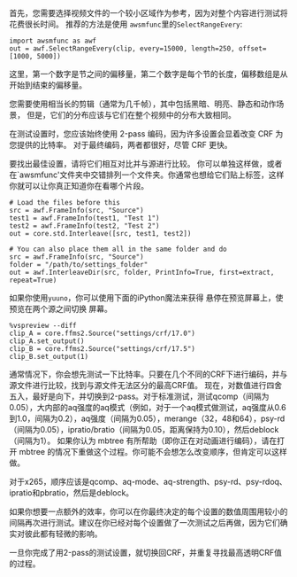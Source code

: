 首先，您需要选择视频文件的一个较小区域作为参考，因为对整个内容进行测试将花费很长时间。
推荐的方法是使用 `awsmfunc`里的`SelectRangeEvery`:

    import awsmfunc as awf
    out = awf.SelectRangeEvery(clip, every=15000, length=250, offset=[1000, 5000])

这里，第一个数字是节之间的偏移量，第二个数字是每个节的长度，偏移数组是从开始到结束的偏移量。

您需要使用相当长的剪辑（通常为几千帧），其中包括黑暗、明亮、静态和动作场景，
但是，它们的分布应该与它们在整个视频中的分布大致相同。

在测试设置时，您应该始终使用 2-pass 编码，因为许多设置会显着改变 CRF 为您提供的比特率。
对于最终编码，两者都很好，尽管 CRF 更快。

要找出最佳设置，请将它们相互对比并与源进行比较。 你可以单独这样做，或者在`awsmfunc'文件夹中交错排列一个文件夹。你通常也想给它们贴上标签，这样你就可以让你真正知道你在看哪个片段。

    # Load the files before this
    src = awf.FrameInfo(src, "Source")
    test1 = awf.FrameInfo(test1, "Test 1")
    test2 = awf.FrameInfo(test2, "Test 2")
    out = core.std.Interleave([src, test1, test2])

    # You can also place them all in the same folder and do
    src = awf.FrameInfo(src, "Source")
    folder = "/path/to/settings_folder"
    out = awf.InterleaveDir(src, folder, PrintInfo=True, first=extract, repeat=True)

如果你使用`yuuno`，你可以使用下面的iPython魔法来获得 悬停在预览屏幕上，使预览在两个源之间切换
屏幕。

    %vspreview --diff
    clip_A = core.ffms2.Source("settings/crf/17.0")
    clip_A.set_output()
    clip_B = core.ffms2.Source("settings/crf/17.5")
    clip_B.set_output(1)

通常情况下，你会想先测试一下比特率。只要在几个不同的CRF下进行编码，并与源文件进行比较，找到与源文件无法区分的最高CRF值。
现在，对数值进行四舍五入，最好是向下，并切换到2-pass。对于标准测试，测试qcomp（间隔为0.05），大内部的aq强度的aq模式（例如，对于一个aq模式做测试，aq强度从0.6到1.0，间隔为0.2），aq强度（间隔为0.05），merange（32，48和64），psy-rd（间隔为0.05），ipratio/bratio（间隔为0.05，距离保持为0.10），然后deblock（间隔为1）。
如果你认为 mbtree 有所帮助（即你正在对动画进行编码），请在打开 mbtree 的情况下重做这个过程。你可能不会想怎么改变顺序，但肯定可以这样做。

对于x265，顺序应该是qcomp、aq-mode、aq-strength、psy-rd、psy-rdoq、ipratio和pbratio，然后是deblock。

如果你想要一点额外的效率，你可以在你最终决定的每个设置的数值周围用较小的间隔再次进行测试。建议在你已经对每个设置做了一次测试之后再做，因为它们确实对彼此都有轻微的影响。

一旦你完成了用2-pass的测试设置，就切换回CRF，并重复寻找最高透明CRF值的过程。